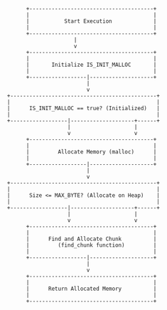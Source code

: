              +---------------------------------------+
             |                                       |
             |           Start Execution             |
             |                                       |
             +---------------------------------------+
                            |
                            v
             +---------------------------------------+
             |                                       |
             |       Initialize IS_INIT_MALLOC       |
             |                                       |
             +------------------|--------------------+
                                |
                                v
       +----------------------------------------------+
       |                                              |
       |      IS_INIT_MALLOC == true? (Initialized)   |
       |                                              |
       +------------------|--------------------+------+
                          |                    |
                          v                    v
             +---------------------------------------+
             |                                       |
             |         Allocate Memory (malloc)      |
             |                                       |
             +------------------|--------------------+
                                |
                                v
       +----------------------------------------------+
       |                                              |
       |      Size <= MAX_BYTE? (Allocate on Heap)    |
       |                                              |
       +------------------|--------------------+------+
                          |                    |
                          v                    v
             +---------------------------------------+
             |                                       |
             |      Find and Allocate Chunk          |
             |         (find_chunk function)         |
             |                                       |
             +------------------|--------------------+
                                |
                                v
             +---------------------------------------+
             |                                       |
             |      Return Allocated Memory          |
             |                                       |
             +---------------------------------------+